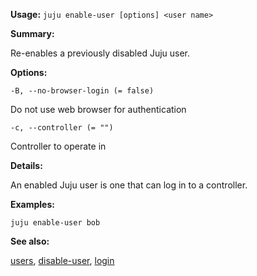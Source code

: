 **Usage:** `juju enable-user [options] <user name>`

**Summary:**

Re-enables a previously disabled Juju user.

**Options:**

`-B, --no-browser-login (= false)`

Do not use web browser for authentication

`-c, --controller (= "")`

Controller to operate in

**Details:**

An enabled Juju user is one that can log in to a controller.

**Examples:**

   `juju enable-user bob`

**See also:**

[users](https://discourse.jujucharms.com/t/command-users/1855), [disable-user](https://discourse.jujucharms.com/t/command-disable-user/1713), [login](https://discourse.jujucharms.com/t/command-login/1760)
